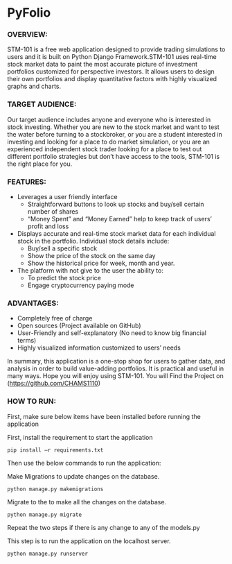 # PyFolio
### OVERVIEW:
STM-101 is a free web application designed to provide trading simulations to users and it is built on Python Django Framework.STM-101 uses real-time stock market data to paint the most accurate picture of investment portfolios customized for perspective investors. It allows users to design their own portfolios and display quantitative factors with highly visualized graphs and charts.
### TARGET AUDIENCE:
Our target audience includes anyone and everyone who is interested in stock investing. Whether you are new to the stock market and want to test the water before turning to a stockbroker, or you are a student interested in investing and looking for a place to do market simulation, or you are an experienced independent stock trader looking for a place to test out different portfolio strategies but don’t have access to the tools, STM-101  is the right place for you.
### FEATURES:
* Leverages a user friendly interface
  * Straightforward buttons to look up stocks and buy/sell certain number of shares
  * “Money Spent” and “Money Earned” help to keep track of users’ profit and loss
* Displays accurate and real-time stock market data for each individual stock in the portfolio. Individual stock details include:
   + Buy/sell a specific stock
   + Show the price of the stock on the same day 
   + Show the historical price for week, month and year.
* The platform with not give to the user the ability to:
   + To predict the stock price
   + Engage cryptocurrency paying mode

### ADVANTAGES:
* Completely free of charge
* Open sources (Project available on GitHub)
* User-Friendly and self-explanatory (No need to know big financial terms)
* Highly visualized information customized to users’ needs

In summary, this application is a one-stop shop for users to gather data, and analysis in order to build value-adding portfolios. It is practical and useful in many ways. Hope you will enjoy using STM-101.
You will Find the Project on (https://github.com/CHAMS1110)

### HOW TO RUN:

First, make sure below items have been installed before running the application

First, install the requirement to start the application

```
pip install –r requirements.txt
```

Then use the below commands to run the application:

Make Migrations to update changes on the database.

```
python manage.py makemigrations
```
Migrate to the to make all the changes on the database.

```
python manage.py migrate
```

Repeat the two steps if there is any change to any of the models.py

This step is to run the application on the localhost server.

```
python manage.py runserver
```





